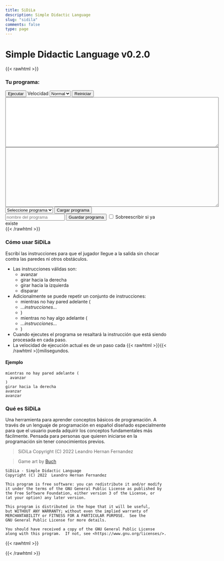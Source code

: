 ```yaml
---
title: SiDiLa
description: Simple Didactic Language
slug: "sidila"
comments: false
type: page
---
```


# Simple Didactic Language v0.2.0

{{< rawhtml >}}
<div id="container">
  <canvas id="canvas" class="canvas" width="256" height="256"></canvas>
</div>
<div id="message" class="message"></div>
<h3>Tu programa:</h3>
<div>
  <button id="run" class="sidila-button">Ejecutar</button>
  <label for="periodSelector">Velocidad</label>
  <select id="periodSelector">
    <option value="300">Lento</option>
    <option value="200" selected>Normal</option>
    <option value="50">Rápido</option>
  </select>
  <button id="reset" class="sidila-button">Reiniciar</button> 
</div>
<textarea id="errorMessage" class="errorMessage" cols="80" rows="10">
</textarea>
<textarea id="sourceCode" class="sourceCode" cols="80" rows="12">
</textarea>
<div>
  <select id="loadFilename">
    <option value="">Seleccione programa</option>
  </select>
  <button id="load" class="sidila-button">Cargar programa</button>
</div>
<div>
  <input id="saveFilename" placeholder="nombre del programa" minlength="1" maxlength="20">
  <button id="save" class="sidila-button">Guardar programa</button>
  <input type="checkbox" id="saveOverwrite" value="overwrite">
  <label for="saveOverwrite">Sobreescribir si ya existe</label>
</div>
{{< /rawhtml >}}

### Cómo usar SiDiLa

Escribí las instrucciones para que el jugador llegue a la salida sin chocar contra las paredes ni otros obstáculos.
- Las instrucciones válidas son:
  - avanzar
  - girar hacia la derecha
  - girar hacia la izquierda
  - disparar
- Adicionalmente se puede repetir un conjunto de instrucciones:
  - mientras no hay pared adelante (
  - _...instrucciones..._
  - )
  - mientras no hay algo adelante (
  - _...instrucciones..._
  - )
- Cuando ejecutes el programa se resaltará la instrucción que está siendo procesada en cada paso.
- La velocidad de ejecución actual es de un paso cada {{< rawhtml >}}<span id="periodText"></span>{{< /rawhtml >}}milisegundos.

#### Ejemplo

```
mientras no hay pared adelante (
  avanzar
)
girar hacia la derecha
avanzar
avanzar
```

### Qué es SiDiLa

Una herramienta para aprender conceptos básicos de programación.
A través de un lenguaje de programación en español diseñado especialmente para que el usuario pueda adquirir los conceptos fundamentales más fácilmente.
Pensada para personas que quieren iniciarse en la programación sin tener conocimientos previos.

> SiDiLa  Copyright (C) 2022  Leandro Hernan Fernandez

> Game art by [Buch](https://opengameart.org/users/buch)

```
SiDiLa - Simple Didactic Language
Copyright (C) 2022  Leandro Hernan Fernandez

This program is free software: you can redistribute it and/or modify
it under the terms of the GNU General Public License as published by
the Free Software Foundation, either version 3 of the License, or
(at your option) any later version.

This program is distributed in the hope that it will be useful,
but WITHOUT ANY WARRANTY; without even the implied warranty of
MERCHANTABILITY or FITNESS FOR A PARTICULAR PURPOSE.  See the
GNU General Public License for more details.

You should have received a copy of the GNU General Public License
along with this program.  If not, see <https://www.gnu.org/licenses/>.
```

{{< rawhtml >}}
<script type="text/javascript" src="/sidila/peg.js"></script>
<script type="text/javascript" src="/sidila/sidila.js"></script>
{{< /rawhtml >}}